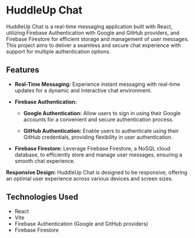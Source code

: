 # HuddleUp Chat

HuddleUp Chat is a real-time messaging application built with React, utilizing Firebase Authentication with Google and GitHub providers, and Firebase Firestore for efficient storage and management of user messages. This project aims to deliver a seamless and secure chat experience with support for multiple authentication options.

## Features

- **Real-Time Messaging:** Experience instant messaging with real-time updates for a dynamic and interactive chat environment.

- **Firebase Authentication:**

  - **Google Authentication:** Allow users to sign in using their Google accounts for a convenient and secure authentication process.

  - **GitHub Authentication:** Enable users to authenticate using their GitHub credentials, providing flexibility in user authentication.

- **Firebase Firestore:** Leverage Firebase Firestore, a NoSQL cloud database, to efficiently store and manage user messages, ensuring a smooth chat experience.

**Responsive Design:** HuddleUp Chat is designed to be responsive, offering an optimal user experience across various devices and screen sizes.

## Technologies Used

- React
- Vite
- Firebase Authentication (Google and GitHub providers)
- Firebase Firestore
